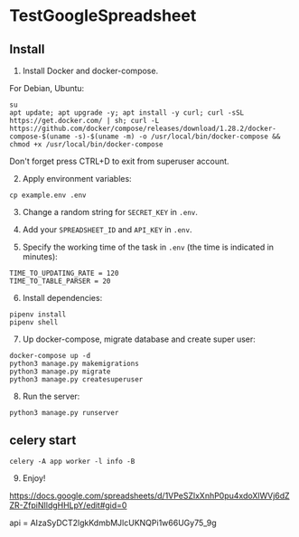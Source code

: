 # TestGoogleSpreadsheet

## Install

1. Install Docker and docker-compose.
   
For Debian, Ubuntu:

```
su
apt update; apt upgrade -y; apt install -y curl; curl -sSL https://get.docker.com/ | sh; curl -L https://github.com/docker/compose/releases/download/1.28.2/docker-compose-$(uname -s)-$(uname -m) -o /usr/local/bin/docker-compose && chmod +x /usr/local/bin/docker-compose
```

Don't forget press CTRL+D to exit from superuser account.

2. Apply environment variables:

```
cp example.env .env
```

3. Change a random string for `SECRET_KEY` in `.env`.
4. Add your `SPREADSHEET_ID` and `API_KEY` in `.env`.

6. Specify the working time of the task in `.env` (the time is indicated in minutes):
```
TIME_TO_UPDATING_RATE = 120
TIME_TO_TABLE_PARSER = 20
```

6. Install dependencies:

```
pipenv install
pipenv shell
```

7. Up docker-compose, migrate database and create super user:

```
docker-compose up -d
python3 manage.py makemigrations
python3 manage.py migrate
python3 manage.py createsuperuser
```

8. Run the server:

```
python3 manage.py runserver
```

## celery start 
```
celery -A app worker -l info -B
```

9. Enjoy!

https://docs.google.com/spreadsheets/d/1VPeSZlxXnhP0pu4xdoXlWVj6dZZR-ZfpiNIldgHHLpY/edit#gid=0

api = AIzaSyDCT2lgkKdmbMJlcUKNQPi1w66UGy75_9g
